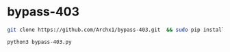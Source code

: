 # bypass-403

```bash
git clone https://github.com/Archx1/bypass-403.git  && sudo pip install requests && sudo pip install os && cd bypass-403 && sudo chmod +x bypass-403.py
```

```bash
python3 bypass-403.py
```
